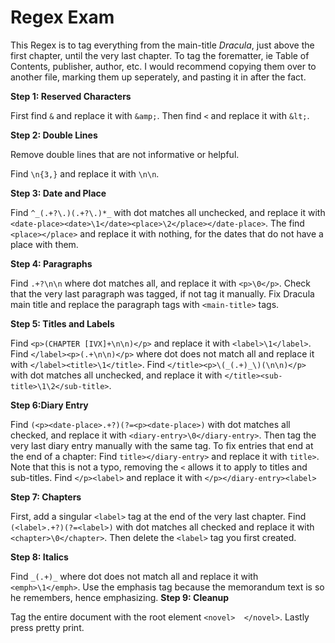 # Regex Exam
This Regex is to tag everything from the main-title *Dracula*, just above the first chapter, until the very last chapter. 
To tag the forematter, ie Table of Contents, publisher, author, etc. I would recommend copying them over to another file,
marking them up seperately, and pasting it in after the fact. 

**Step 1: Reserved Characters**

First find `&` and replace it with `&amp;`. Then find `<` and replace it with `&lt;`.

**Step 2: Double Lines**

Remove double lines that are not informative or helpful.

Find `\n{3,}` and replace it with `\n\n`.

**Step 3: Date and Place**

Find `^_(.+?\.)(.+?\.)*_` with dot matches all unchecked, and replace it with `<date-place><date>\1</date><place>\2</place></date-place>`.
The find `<place></place>` and replace it with nothing, for the dates that do not have a place with them.

**Step 4: Paragraphs**

Find `.+?\n\n` where dot matches all, and replace it with `<p>\0</p>`.
Check that the very last paragraph was tagged, if not tag it manually.
Fix Dracula main title and replace the paragraph tags with `<main-title>` tags.

**Step 5: Titles and Labels**

Find `<p>(CHAPTER [IVX]+\n\n)</p>` and replace it with `<label>\1</label>`.
Find `</label><p>(.+\n\n)</p>` where dot does not match all and replace it with `</label><title>\1</title>`.
Find `</title><p>\(_(.+)_\)(\n\n)</p>` with dot matches all unchecked, and replace it with `</title><sub-title>\1\2</sub-title>`.

**Step 6:Diary Entry**

Find `(<p><date-place>.+?)(?=<p><date-place>)` with dot matches all checked, and replace it with `<diary-entry>\0</diary-entry>`.
Then tag the very last diary entry manually with the same tag.
To fix entries that end at the end of a chapter:
Find `title></diary-entry>` and replace it with `title>`. Note that this is not a typo, removing the `<` allows it to apply to titles and sub-titles.
Find `</p><label>` and replace it with `</p></diary-entry><label>`

**Step 7: Chapters**

First, add a singular `<label>` tag at the end of the very last chapter.
Find `(<label>.+?)(?=<label>)` with dot matches all checked and replace it with `<chapter>\0</chapter>`.
Then delete the `<label>` tag you first created.

**Step 8: Italics**

Find `_(.+)_` where dot does not match all and replace it with `<emph>\1</emph>`.
Use the emphasis tag because the memorandum text is so he remembers, hence emphasizing.
**Step 9: Cleanup**

Tag the entire document with the root element `<novel>  </novel>`.
Lastly press pretty print.